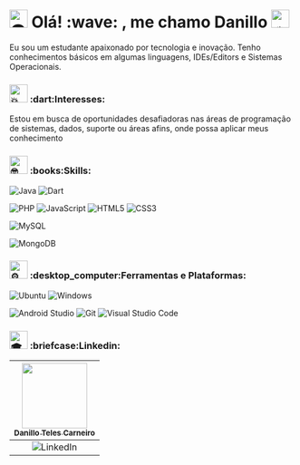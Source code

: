 <h1> 
<picture>
  <source srcset="https://fonts.gstatic.com/s/e/notoemoji/latest/1f47d/512.webp" type="image/webp">
  <img src="https://fonts.gstatic.com/s/e/notoemoji/latest/1f47d/512.gif" alt="👽" width="32" height="32">
</picture>
Olá! :wave: , me chamo Danillo
<picture>
  <source srcset="https://fonts.gstatic.com/s/e/notoemoji/latest/1f6f8/512.webp" type="image/webp">
  <img src="https://fonts.gstatic.com/s/e/notoemoji/latest/1f6f8/512.gif" alt="🛸" width="32" height="32">
</picture>
</h1>

<p>Eu sou um estudante apaixonado por tecnologia e inovação. Tenho conhecimentos básicos em algumas linguagens, IDEs/Editors e Sistemas Operacionais.
</p>

<h3>
<picture>
  <source srcset="https://fonts.gstatic.com/s/e/notoemoji/latest/1f4a5/512.webp" type="image/webp">
  <img src="https://fonts.gstatic.com/s/e/notoemoji/latest/1f4a5/512.gif" alt="💥" width="32" height="32">
</picture>
:dart:Interesses:
</h3>
<p>Estou em busca de oportunidades desafiadoras nas áreas de programação de sistemas, dados, suporte ou áreas afins, onde possa aplicar meus conhecimento
</p>

<h3>
<picture>
  <source srcset="https://fonts.gstatic.com/s/e/notoemoji/latest/1f913/512.webp" type="image/webp">
  <img src="https://fonts.gstatic.com/s/e/notoemoji/latest/1f913/512.gif" alt="🤓" width="32" height="32">
</picture>:books:Skills:
</h3>

![Java](https://img.shields.io/badge/java-%23ED8B00.svg?style=for-the-badge&logo=openjdk&logoColor=white)
![Dart](https://img.shields.io/badge/dart-%230175C2.svg?style=for-the-badge&logo=dart&logoColor=white)
<!--![Kotlin](https://img.shields.io/badge/kotlin-%237F52FF.svg?style=for-the-badge&logo=kotlin&logoColor=white)-->
![PHP](https://img.shields.io/badge/php-%23777BB4.svg?style=for-the-badge&logo=php&logoColor=white)
![JavaScript](https://img.shields.io/badge/javascript-%23323330.svg?style=for-the-badge&logo=javascript&logoColor=%23F7DF1E)
![HTML5](https://img.shields.io/badge/html5-%23E34F26.svg?style=for-the-badge&logo=html5&logoColor=white)
![CSS3](https://img.shields.io/badge/css3-%231572B6.svg?style=for-the-badge&logo=css3&logoColor=white)
<!--![Python](https://img.shields.io/badge/python-3670A0?style=for-the-badge&logo=python&logoColor=ffdd54)-->
![MySQL](https://img.shields.io/badge/mysql-4479A1.svg?style=for-the-badge&logo=mysql&logoColor=white)
<!--![SQLite](https://img.shields.io/badge/sqlite-%2307405e.svg?style=for-the-badge&logo=sqlite&logoColor=white)-->
![MongoDB](https://img.shields.io/badge/MongoDB-%234ea94b.svg?style=for-the-badge&logo=mongodb&logoColor=white)

<h3>
  <picture>
  <source srcset="https://fonts.gstatic.com/s/e/notoemoji/latest/2699_fe0f/512.webp" type="image/webp">
  <img src="https://fonts.gstatic.com/s/e/notoemoji/latest/2699_fe0f/512.gif" alt="⚙" width="32" height="32">
</picture>:desktop_computer:Ferramentas e Plataformas:
</h3>

![Ubuntu](https://img.shields.io/badge/Ubuntu-E95420?style=for-the-badge&logo=ubuntu&logoColor=white)
![Windows](https://img.shields.io/badge/Windows-0078D6?style=for-the-badge&logo=windows&logoColor=white)
<!--![Figma](https://img.shields.io/badge/figma-%23F24E1E.svg?style=for-the-badge&logo=figma&logoColor=white)
![Bootstrap](https://img.shields.io/badge/bootstrap-%238511FA.svg?style=for-the-badge&logo=bootstrap&logoColor=white)
![Flutter](https://img.shields.io/badge/Flutter-%2302569B.svg?style=for-the-badge&logo=Flutter&logoColor=white)
![Firebase](https://img.shields.io/badge/firebase-%23039BE5.svg?style=for-the-badge&logo=firebase)
![Jira](https://img.shields.io/badge/jira-%230A0FFF.svg?style=for-the-badge&logo=jira&logoColor=white)
![Power Bi](https://img.shields.io/badge/power_bi-F2C811?style=for-the-badge&logo=powerbi&logoColor=black)-->
![Android Studio](https://img.shields.io/badge/android%20studio-346ac1?style=for-the-badge&logo=android%20studio&logoColor=white)
![Git](https://img.shields.io/badge/git-%23F05033.svg?style=for-the-badge&logo=git&logoColor=white)
![Visual Studio Code](https://img.shields.io/badge/Visual%20Studio%20Code-0078d7.svg?style=for-the-badge&logo=visual-studio-code&logoColor=white)


<h3>
  <picture>
  <source srcset="https://fonts.gstatic.com/s/e/notoemoji/latest/1f393/512.webp" type="image/webp">
  <img src="https://fonts.gstatic.com/s/e/notoemoji/latest/1f393/512.gif" alt="🎓" width="32" height="32">
</picture>:briefcase:Linkedin:
</h3>

[<img src="https://media.licdn.com/dms/image/v2/D4D03AQHI20SknUFvqA/profile-displayphoto-shrink_200_200/profile-displayphoto-shrink_200_200/0/1692528467769?e=1733356800&v=beta&t=XCZg2kxefPwBvIORGgMg8U-YYN8H3gtbzJhY9iDYKcg" width=115><br><sub>Danillo Teles Carneiro</sub>](https://www.linkedin.com/in/danilloteles/) |
:---: |
 ![LinkedIn](https://img.shields.io/badge/linkedin-%230077B5.svg?style=for-the-badge&logo=linkedin&logoColor=white) |
